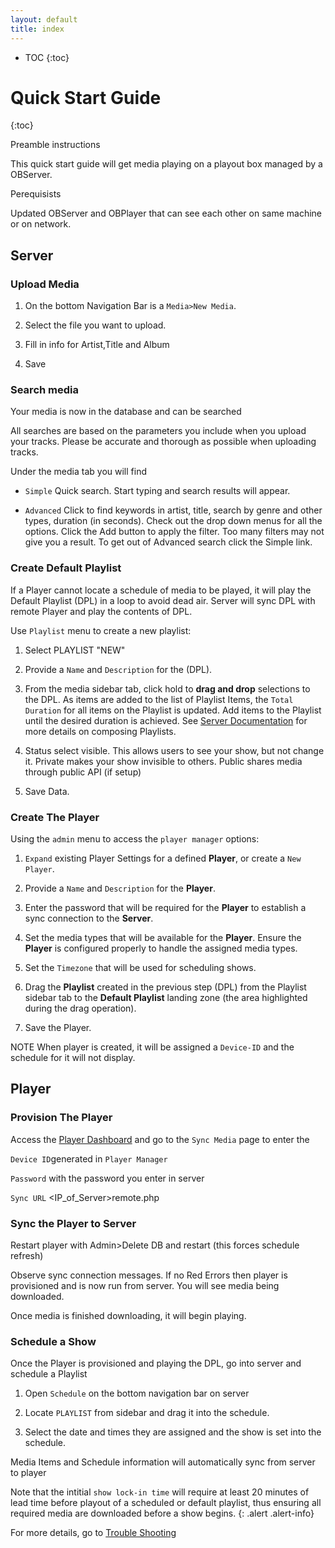 ```yaml
---
layout: default
title: index
---
```


* TOC
{:toc}

<a name="dashboard"></a>

# Quick Start Guide
{:toc}

Preamble instructions

This quick start guide will get media playing on a playout box managed by a OBServer.

Perequisists

Updated OBServer and OBPlayer that can see each other on same machine or on network. 

## Server

### Upload Media

1. On the bottom Navigation Bar is a `Media>New Media`.

1. Select the file you want to upload.

1. Fill in info for Artist,Title and Album

1. Save

### Search media

Your media is now in the database and can be searched

All searches are based on the parameters you include when you upload your tracks. Please be accurate and thorough as possible when uploading tracks.

Under the media tab you will find

- `Simple` Quick search. Start typing and search results will appear.

- `Advanced` Click to find keywords in artist, title, search by genre and other types, duration (in seconds). Check out the drop down menus for all the options. Click the Add button to apply the filter. Too many filters may not give you a result. To get out of Advanced search click the Simple link.

### Create Default Playlist

If a Player cannot locate a schedule of media to be played, it will play the Default Playlist (DPL) in a loop to avoid dead air.  Server will sync DPL with remote Player and play the contents of DPL.

Use `Playlist` menu to create a new playlist: 

1. Select PLAYLIST "NEW"

1. Provide a `Name` and `Description` for the (DPL).

1. From the media sidebar tab, click hold to __drag and drop__ selections to the DPL. As items are added to the list of Playlist Items, the `Total Duration` for all items on the Playlist is updated. Add items to the Playlist until the desired duration is achieved. See [Server Documentation](/server/#playlist) for more details on composing Playlists.

1. Status select visible. This allows users to see your show, but not change it. Private makes your show invisible to others. Public shares media through public API (if setup)

1. Save Data.

### Create The Player

Using the `admin` menu to access the `player manager` options:

1. `Expand` existing Player Settings for a defined __Player__, or create a `New Player`.

1. Provide a `Name` and `Description` for the __Player__.

1. Enter the password that will be required for the __Player__ to establish a sync connection to the __Server__.

1. Set the media types that will be available for the __Player__. Ensure the __Player__ is configured properly to handle the 
assigned media types.

1. Set the `Timezone` that will be used for scheduling shows.

1. Drag the __Playlist__ created in the previous step (DPL) from the Playlist sidebar tab to the __Default Playlist__ landing zone (the area highlighted during the drag operation).

1. Save the Player.

NOTE When player is created, it will be assigned a `Device-ID` and the schedule for it will not display.

## Player

### Provision The Player

Access the [Player Dashboard](#dash) and go to the `Sync Media` page to enter the 

`Device ID`generated in `Player Manager`

`Password` with the password you enter in server

`Sync URL` <IP_of_Server>remote.php 

### Sync the Player to Server

Restart player with Admin>Delete DB and restart (this forces schedule refresh)

Observe sync connection messages. If no Red Errors then player is provisioned and is now run from server.  You will see media being downloaded.

Once media is finished downloading, it will begin playing. 

### Schedule a Show

Once the Player is provisioned and playing the DPL, go into server and schedule a Playlist

1. Open `Schedule` on the bottom navigation bar on server

1. Locate `PLAYLIST` from sidebar and drag it into the schedule.

1. Select the date and times they are assigned and the show is set into the schedule.

Media Items and Schedule information will automatically sync from server to player

Note that the intitial `show lock-in time` will require at least 20 minutes of lead time before playout of a scheduled or default playlist, thus ensuring all required media are downloaded before a show begins.
{: .alert .alert-info}

For more details, go to [Trouble Shooting](http://support.openbroadcaster.com/Troubleshooting)




